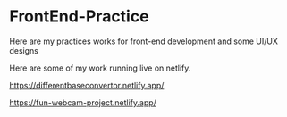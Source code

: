 # FrontEnd-Practice
Here are my practices works for front-end development and some UI/UX designs 

Here are some of my work running live on netlify.

https://differentbaseconvertor.netlify.app/

https://fun-webcam-project.netlify.app/
